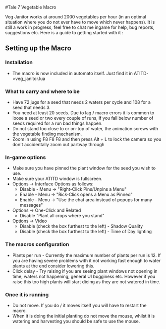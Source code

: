 #Tale 7 Vegetable Macro

Veg Janitor works at around 2000 vegetables per hour (in an optimal situation where you do not ever have to move which never happens). It is still a work in progress, feel free to chat me ingame for help, bug reports, suggestions etc. Here is a guide to getting started with it : 

## Setting up the Macro
### Installation
* The macro is now included in automato itself. Just find it in ATITD->veg_janitor.lua

### What to carry and where to be
* Have 72 jugs for a seed that needs 2 waters per cycle and 108 for a seed that needs 3.
* You need at least 20 seeds. Due to lag / macro errors it is common to loose a seed or two every couple of runs, if you fall below number of seeds required for a run bad things happen. 
* Do not stand too close to or on-top of water, the animation screws with the vegetable finding mechanism.
* Zoom in using F8 F8 F8 and then press Alt + L to lock the camera so you don't accidentally zoom out partway through

### In-game options
* Make sure you have pinned the plant window for the seed you wish to use. 
* Make sure your ATITD window is fullscreen. 
* Options -> Interface Options as follows:
  * Disable - Menu -> "Right-Click Pins/Unpins a Menu"
  * Enable - Menu -> "Rick-Click opens a Menu as Pinned" 
  * Enable - Menu -> "Use the chat area instead of popups for many messages"
* Options -> One-Click and Related 
  * Disable "Plant all crops where you stand"
* Options -> Video
  * Disable (check the box furthest to the left) - Shadow Quality 
  * Disable (check the box furthest to the left) - Time of Day lighting

###  The macros configuration
* Plants per run - Currently the maximum number of plants per run is 12. If you are having severe problems with it not working fast enough to water plants at the end consider lowering this.
* Click delay - Try raising if you are seeing plant windows not opening in time, waters not happening, general UI bugginess etc. However if you raise this too high plants will start dieing as they are not watered in time.

###  Once it is running
* Do not move. If you do / it moves itself you will have to restart the macro.
* When it is doing the initial planting do not move the mouse, whilst it is watering and harvesting you should be safe to use the mouse.
